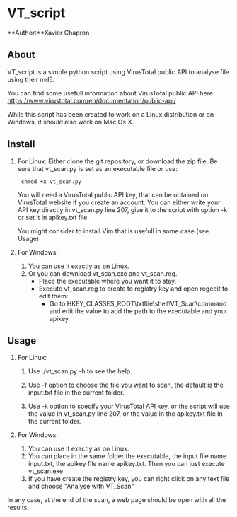 # VT_script

**Author:**Xavier Chapron

## About
VT_script is a simple python script using VirusTotal public API to analyse file using their md5.

You can find some usefull information about VirusTotal public API here: https://www.virustotal.com/en/documentation/public-api/

While this script has been created to work on a Linux distribution or on Windows, it should also work on Mac Os X.

## Install

1. For Linux:
    Either clone the git repository, or download the zip file.
    Be sure that vt_scan.py is set as an executable file or use:

        chmod +x vt_scan.py

    You will need a VirusTotal public API key, that can be obtained on VirusTotal website if you create an account.
    You can either write your API key directly in vt_scan.py line 207, give it to the script with option -k or set it in apikey.txt file

    You might consider to install Vim that is usefull in some case (see Usage)

2. For Windows:
    1. You can use it exactly as on Linux.
    2. Or you can download vt_scan.exe and vt_scan.reg.
        * Place the executable where you want it to stay.
        * Execute vt_scan.reg to create to registry key and open regedit to edit them:
            * Go to HKEY_CLASSES_ROOT\txtfile\shell\VT_Scan\command and edit the value to add the path to the executable and your apikey.

## Usage

1. For Linux:
    1. Use ./vt_scan.py -h to see the help.

    2. Use -f option to choose the file you want to scan, the default is the input.txt file in the current folder.

    3. Use -k option to specify your VirusTotal API key, or the script will use the value in vt_scan.py line 207, or the value in the apikey.txt file in the current folder.

2. For Windows:
    1. You can use it exactly as on Linux.
    2. You can place in the same folder the executable, the input file name input.txt, the apikey file name apikey.txt.
        Then you can just execute vt_scan.exe
    3. If you have create the registry key, you can right click on any text file and choose "Analyse with VT_Scan"

In any case, at the end of the scan, a web page should be open with all the results.
